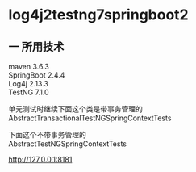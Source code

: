 # log4j2testng7springboot2
## 一 所用技术
maven 3.6.3  
SpringBoot  2.4.4  
Log4j  2.13.3  
TestNG  7.1.0

单元测试时继续下面这个类是带事务管理的  
AbstractTransactionalTestNGSpringContextTests  

下面这个不带事务管理的  
AbstractTestNGSpringContextTests  

http://127.0.0.1:8181


